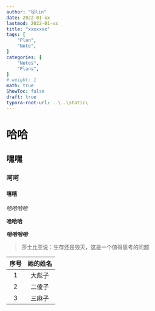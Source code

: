 ```yaml
---
author: "🐱lin"
date: 2022-01-xx
lastmod: 2022-01-xx
title: "xxxxxxx"
tags: [
    "Plan",
    "Note",
]
categories: [
    "Notes",
    "Plans", 
]
# weight: 1
math: true
ShowToc: false
draft: true
typora-root-url: ..\..\static\
---
```


# 哈哈

## 嘿嘿

### 呵呵

#### 嘻嘻

*哈哈哈哈*

**哈哈哈**

***哈哈哈哈***

> 莎士比亚说：生存还是毁灭，这是一个值得思考的问题
>
> 

| 序号 | 她的姓名 |
| :--: | :------: |
|  1   |  大彪子  |
|  2   |  二傻子  |
|  3   |  三麻子  |

